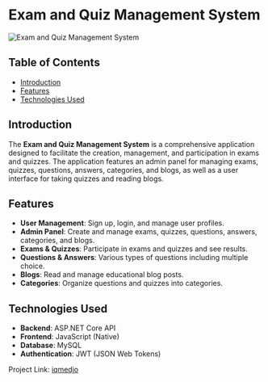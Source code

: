 # Exam and Quiz Management System

![Exam and Quiz Management System](https://via.placeholder.com/800x400.png?text=Exam+and+Quiz+Management+System+Banner)

## Table of Contents
- [Introduction](#introduction)
- [Features](#features)
- [Technologies Used](#technologies-used)


## Introduction
The **Exam and Quiz Management System** is a comprehensive application designed to facilitate the creation, management, and participation in exams and quizzes. The application features an admin panel for managing exams, quizzes, questions, answers, categories, and blogs, as well as a user interface for taking quizzes and reading blogs.

## Features
- **User Management**: Sign up, login, and manage user profiles.
- **Admin Panel**: Create and manage exams, quizzes, questions, answers, categories, and blogs.
- **Exams & Quizzes**: Participate in exams and quizzes and see results.
- **Questions & Answers**: Various types of questions including multiple choice.
- **Blogs**: Read and manage educational blog posts.
- **Categories**: Organize questions and quizzes into categories.

## Technologies Used
- **Backend**: ASP.NET Core API
- **Frontend**: JavaScript (Native)
- **Database**: MySQL
- **Authentication**: JWT (JSON Web Tokens)



Project Link: [iqmedjo](https://www.iqmedjo.com/)
